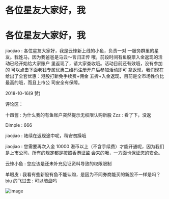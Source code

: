 # 各位星友大家好，我

# 各位星友大家好，我

jiaojiao : 各位星友大家好，我是云锋新上线的小鱼，负责一对 一服务群里的星友。我姓马，因为我爸爸是马云～言归正传 哦，前段时间有鱼股票入金返现的活动已经开始给大家账户 里返现了，请大家查收哦。活动目前还有效哦，没有参加的 可以点击下面老钱专属优惠二维码注册开户后参加活动即可 拿返现，我们现在给出了全套优惠：港股打新免手续费+佣金 五折+入金返现，目前是全市场性价比最高的哦，而且上市公 司安全有保障。

2018-10-16(9 赞)

评论区：

十四酱 : 为什么我的有鱼账户突然提示无权限认购新股 Zzz : 看了下，没返

Dimple : 666

jiaojiao : 陆续在返现途中呢，稍安勿躁哦

jiaojiao : 您需要再次入金 10000 港币以上（不含手续费）才能开通呢，因为我们是上市公司，所有的规定都是按照香港证监 会来的哦，一方面也保证您的安全。

云锋小鱼 : 您应该是还未补充见证资料导致的权限限制

单眼皮 : 我看有些新股有鱼不能认购，是因为不同券商能买的新股不一样是吗？ biu 的飞过去 : 可以暗盘吗

![image](img/Image_414.png)